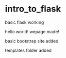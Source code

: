 # intro_to_flask
basic flask working

hello world! wepage made!

basic bootstrap site added

templates folder added

